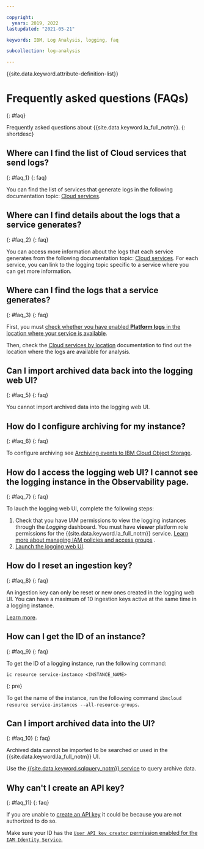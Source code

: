```yaml
---

copyright:
  years: 2019, 2022
lastupdated: "2021-05-21"

keywords: IBM, Log Analysis, logging, faq

subcollection: log-analysis

---
```


{{site.data.keyword.attribute-definition-list}}

# Frequently asked questions (FAQs)
{: #faq}

Frequently asked questions about {{site.data.keyword.la_full_notm}}.
{: shortdesc}

## Where can I find the list of Cloud services that send logs?
{: #faq_1}
{: faq}

You can find the list of services that generate logs in the following documentation topic: [Cloud services](/docs/log-analysis?topic=log-analysis-cloud_services).

## Where can I find details about the logs that a service generates?
{: #faq_2}
{: faq}

You can access more information about the logs that each service generates from the following documentation topic: [Cloud services](/docs/log-analysis?topic=log-analysis-cloud_services). For each service, you can link to the logging topic specific to a service where you can get more information.

## Where can I find the logs that a service generates?
{: #faq_3}
{: faq}

First, you must [check whether you have enabled **Platform logs** in the location where your service is available](/docs/log-analysis?topic=log-analysis-config_svc_logs).

Then, check the [Cloud services by location](/docs/Activity-Tracker-with-LogDNA?topic=Activity-Tracker-with-LogDNA-event_types#event_types_location) documentation to find out the location where the logs are available for analysis.  


## Can I import archived data back into the logging web UI?
{: #faq_5}
{: faq}

You cannot import archived data into the logging web UI. 

## How do I configure archiving for my instance?
{: #faq_6}
{: faq}

To configure archiving see [Archiving events to IBM Cloud Object Storage](/docs/log-analysis?topic=log-analysis-archiving).

## How do I access the logging web UI? I cannot see the logging instance in the Observability page.
{: #faq_7}
{: faq}

To lauch the logging web UI, complete the following steps:
1. Check that you have IAM permissions to view the logging instances through the *Logging* dashboard. You must have **viewer** platform role permissions for the {{site.data.keyword.la_full_notm}} service. [Learn more about managing IAM policies and access groups](/docs/log-analysis?topic=log-analysis-work_iam)
.
2. [Launch the logging web UI](/docs/log-analysis?topic=log-analysis-launch).

## How do I reset an ingestion key?
{: #faq_8}
{: faq}

An ingestion key can only be reset or new ones created in the logging web UI. You can have a maximum of 10 ingestion keys active at the same time in a logging instance.

[Learn more](/docs/log-analysis?topic=log-analysis-ingestion_key#reset).


## How can I get the ID of an instance?
{: #faq_9}
{: faq}

To get the ID of a logging instance, run the following command:

```text
ic resource service-instance <INSTANCE_NAME>
```
{: pre}

To get the name of the instance, run the following command `ibmcloud resource service-instances --all-resource-groups`. 

## Can I import archived data into the UI?
{: #faq_10}
{: faq}

Archived data cannot be imported to be searched or used in the {{site.data.keyword.la_full_notm}} UI.  

Use the [{{site.data.keyword.sqlquery_notm}} service](/docs/sql-query?topic=sql-query-getting-started) to query archive data.


## Why can't I create an API key?
{: #faq_11}
{: faq}

If you are unable to [create an API key](/docs/account?topic=account-userapikey&interface=ui) it could be because you are not authorized to do so.

Make sure your ID has the [`User API key creator` permission enabled for the `IAM Identity Service`.](/docs/account?topic=account-allow-api-create)



